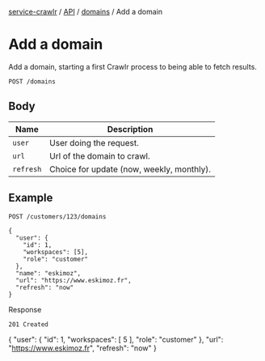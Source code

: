 [service-crawlr](../../../../README.md) / [API](../README.md) / [domains](./README.md) / Add a domain

# Add a domain

Add a domain, starting a first Crawlr process to being able to fetch results.

```text
POST /domains
```

## Body

| Name          | Description                               |
|---------------|-------------------------------------------|
| `user`        | User doing the request.                   |
| `url`         | Url of the domain to crawl.               |
| `refresh`     | Choice for update (now, weekly, monthly). |

## Example

```text
POST /customers/123/domains

{
  "user": {
    "id": 1,
    "workspaces": [5],
    "role": "customer"
  },
  "name": "eskimoz",
  "url": "https://www.eskimoz.fr",
  "refresh": "now"
}
```

Response

```text
201 Created
```
{
  "user": {
    "id": 1,
    "workspaces": [
      5
    ],
    "role": "customer"
  },
  "url": "https://www.eskimoz.fr",
  "refresh": "now"
}